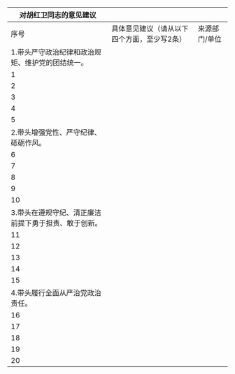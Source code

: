 | 对胡红卫同志的意见建议                               |                                             |               |
| ---------------------------------------------------- | ------------------------------------------- | ------------- |
| 序号                                                 | 具体意见建议（请从以下四个方面，至少写2条） | 来源部门/单位 |
| 1.带头严守政治纪律和政治规矩、维护党的团结统一。     |                                             |               |
| 1                                                    |                                             |               |
| 2                                                    |                                             |               |
| 3                                                    |                                             |               |
| 4                                                    |                                             |               |
| 5                                                    |                                             |               |
| 2.带头增强党性、严守纪律、砥砺作风。                 |                                             |               |
| 6                                                    |                                             |               |
| 7                                                    |                                             |               |
| 8                                                    |                                             |               |
| 9                                                    |                                             |               |
| 10                                                   |                                             |               |
| 3.带头在遵规守纪、清正廉洁前提下勇于担责、敢于创新。 |                                             |               |
| 11                                                   |                                             |               |
| 12                                                   |                                             |               |
| 13                                                   |                                             |               |
| 14                                                   |                                             |               |
| 15                                                   |                                             |               |
| 4.带头履行全面从严治党政治责任。                     |                                             |               |
| 16                                                   |                                             |               |
| 17                                                   |                                             |               |
| 18                                                   |                                             |               |
| 19                                                   |                                             |               |
| 20                                                   |                                             |               |